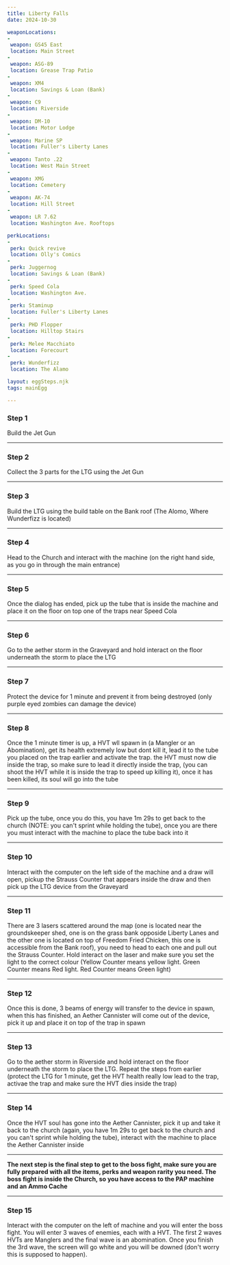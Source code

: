 ```yaml
---
title: Liberty Falls
date: 2024-10-30

weaponLocations: 
-
 weapon: GS45 East
 location: Main Street
-
 weapon: ASG-89
 location: Grease Trap Patio
-
 weapon: XM4
 location: Savings & Loan (Bank)
-
 weapon: C9
 location: Riverside
-
 weapon: DM-10
 location: Motor Lodge
-
 weapon: Marine SP
 location: Fuller's Liberty Lanes
-
 weapon: Tanto .22
 location: West Main Street
-
 weapon: XMG
 location: Cemetery
-
 weapon: AK-74
 location: Hill Street
-
 weapon: LR 7.62
 location: Washington Ave. Rooftops

perkLocations:
-
 perk: Quick revive
 location: Olly's Comics
-
 perk: Juggernog
 location: Savings & Loan (Bank)
-
 perk: Speed Cola
 location: Washington Ave.
-
 perk: Staminup
 location: Fuller's Liberty Lanes
-
 perk: PHD Flopper
 location: Hilltop Stairs
-
 perk: Melee Macchiato
 location: Forecourt
-
 perk: Wunderfizz
 location: The Alamo

layout: eggSteps.njk
tags: mainEgg

---
```


### Step 1

Build the Jet Gun

---

### Step 2

Collect the 3 parts for the LTG using the Jet Gun

---

### Step 3

Build the LTG using the build table on the Bank roof (The Alomo, Where Wunderfizz is located)

---

### Step 4

Head to the Church and interact with the machine (on the right hand side, as you go in through the main entrance)

---

### Step 5

Once the dialog has ended, pick up the tube that is inside the machine and place it on the floor on top one of the traps near Speed Cola

---

### Step 6

Go to the aether storm in the Graveyard and hold interact on the floor underneath the storm to place the LTG

---

### Step 7

Protect the device for 1 minute and prevent it from being destroyed (only purple eyed zombies can damage the device)

---

### Step 8

Once the 1 minute timer is up, a HVT wll spawn in (a Mangler or an Abomination), get its health extremely low but dont kill it, lead it to the tube you placed on the trap earlier and activate the trap. the HVT must now die inside the trap, so make sure to lead it directly inside the trap, (you can shoot the HVT while it is inside the trap to speed up killing it), once it has been killed, its soul will go into the tube

---

### Step 9

Pick up the tube, once you do this, you have 1m 29s to get back to the church (NOTE: you can't sprint while holding the tube), once you are there you must interact with the machine to place the tube back into it

---

### Step 10

Interact with the computer on the left side of the machine and a draw will open, pickup the Strauss Counter that appears inside the draw and then pick up the LTG device from the Graveyard

---

### Step 11

There are 3 lasers scattered around the map (one is located near the groundskeeper shed, one is on the grass bank opposide Liberty Lanes and the other one is located on top of Freedom Fried Chicken, this one is accessible from the Bank roof), you need to head to each one and pull out the Strauss Counter. Hold interact on the laser and make sure you set the light to the correct colour (Yellow Counter means yellow light. Green Counter means Red light. Red Counter means Green light)

---

### Step 12

Once this is done, 3 beams of energy will transfer to the device in spawn, when this has finished, an Aether Cannister will come out of the device, pick it up and place it on top of the trap in spawn

---

### Step 13

Go to the aether storm in Riverside and hold interact on the floor underneath the storm to place the LTG. Repeat the steps from earlier (protect the LTG for 1 minute, get the HVT health really low lead to the trap, activae the trap and make sure the HVT dies inside the trap)

---

### Step 14

Once the HVT soul has gone into the Aether Cannister, pick it up and take it back to the church (again, you have 1m 29s to get back to the church and you can't sprint while holding the tube), interact with the machine to place the Aether Cannister inside

---
<p class="note"> <strong>The next step is the final step to get to the boss fight, make sure you are fully prepared with all the items, perks and weapon rarity you need. The boss fight is inside the Church, so you have access to the PAP machine and an Ammo Cache</strong> </p>

---

### Step 15

Interact with the computer on the left of machine and you will enter the boss fight. You will enter 3 waves of enemies, each with a HVT. The first 2 waves HVTs are Manglers and the final wave is an abomination. Once you finish the 3rd wave, the screen will go white and you will be downed (don't worry this is supposed to happen).